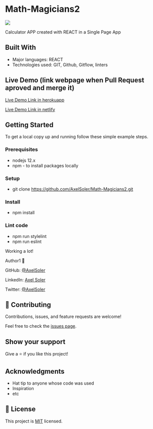 # Math-Magicians2

![](https://img.shields.io/badge/Microverse-blueviolet)

Calculator APP created with REACT in a Single Page App

## Built With

- Major languages: REACT
- Technologies used: GIT, Github, Gitflow, linters

## Live Demo (link webpage when Pull Request aproved and merge it)

[Live Demo Link in herokuapp](https://intense-caverns-19383.herokuapp.com/Quote)

[Live Demo Link in netlify](https://silly-cannoli-d60927.netlify.app/)

## Getting Started

To get a local copy up and running follow these simple example steps.

### Prerequisites
* nodejs 12.x
* npm - to install packages locally

### Setup
* git clone https://github.com/AxelSoler/Math-Magicians2.git

### Install
* npm install

### Lint code

* npm run stylelint
* npm run eslint

Working a lot! 

Author1 👤 

GitHub: [@AxelSoler](https://github.com/AxelSoler)

LinkedIn: [Axel Soler](https://www.linkedin.com/in/axel-soler-685985232/)

Twitter: [@AxelSoler](https://twitter.com/AxelSoler18)

## 🤝 Contributing

Contributions, issues, and feature requests are welcome!

Feel free to check the [issues page](../../issues/).

## Show your support

Give a ⭐️ if you like this project!

## Acknowledgments

- Hat tip to anyone whose code was used
- Inspiration
- etc

## 📝 License

This project is [MIT](./MIT.md) licensed.
